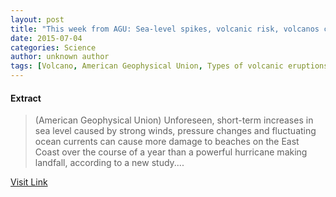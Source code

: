 ```yaml
---
layout: post
title: "This week from AGU: Sea-level spikes, volcanic risk, volcanos cause drought"
date: 2015-07-04
categories: Science
author: unknown author
tags: [Volcano, American Geophysical Union, Types of volcanic eruptions, Particulates, Monsoon, American Association for the Advancement of Science, Climate, Drought, Science, Rain, Earth sciences, Physical geography, Meteorology, Climatology, Atmospheric sciences, Applied and interdisciplinary physics, Nature]
---
```





#### Extract
>(American Geophysical Union) Unforeseen, short-term increases in sea level caused by strong winds, pressure changes and fluctuating ocean currents can cause more damage to beaches on the East Coast over the course of a year than a powerful hurricane making landfall, according to a new study....



[Visit Link](http://www.eurekalert.org/pub_releases/2014-08/agu-twf080514.php)


